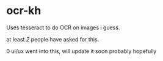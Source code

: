 # ocr-kh

Uses tesseract to do OCR on images i guess.

at least *2* people have asked for this.

0 ui/ux went into this, will update it soon probably hopefully